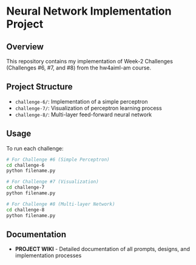 # Neural Network Implementation Project

## Overview
This repository contains my implementation of Week-2 Challenges (Challenges #6, #7, and #8) from the hw4aiml-am course. 

## Project Structure
- `challenge-6/`: Implementation of a simple perceptron
- `challenge-7/`: Visualization of perceptron learning process
- `challenge-8/`: Multi-layer feed-forward neural network

## Usage
To run each challenge:

```bash
# For Challenge #6 (Simple Perceptron)
cd challenge-6
python filename.py

# For Challenge #7 (Visualization)
cd challenge-7
python filename.py

# For Challenge #8 (Multi-layer Network)
cd challenge-8
python filename.py
```

## Documentation
- **PROJECT WIKI** - Detailed documentation of all prompts, designs, and implementation processes
